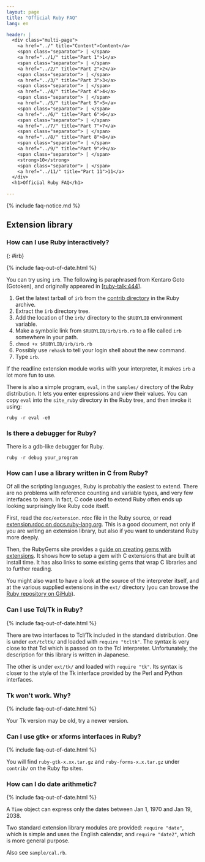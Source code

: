 ```yaml
---
layout: page
title: "Official Ruby FAQ"
lang: en

header: |
  <div class="multi-page">
    <a href="../" title="Content">Content</a>
    <span class="separator"> | </span>
    <a href="../1/" title="Part 1">1</a>
    <span class="separator"> | </span>
    <a href="../2/" title="Part 2">2</a>
    <span class="separator"> | </span>
    <a href="../3/" title="Part 3">3</a>
    <span class="separator"> | </span>
    <a href="../4/" title="Part 4">4</a>
    <span class="separator"> | </span>
    <a href="../5/" title="Part 5">5</a>
    <span class="separator"> | </span>
    <a href="../6/" title="Part 6">6</a>
    <span class="separator"> | </span>
    <a href="../7/" title="Part 7">7</a>
    <span class="separator"> | </span>
    <a href="../8/" title="Part 8">8</a>
    <span class="separator"> | </span>
    <a href="../9/" title="Part 9">9</a>
    <span class="separator"> | </span>
    <strong>10</strong>
    <span class="separator"> | </span>
    <a href="../11/" title="Part 11">11</a>
  </div>
  <h1>Official Ruby FAQ</h1>

---
```


{% include faq-notice.md %}

## Extension library

### How can I use Ruby interactively?
{: #irb}

{% include faq-out-of-date.html %}

You can try using `irb`. The following is paraphrased from Kentaro Goto
(Gotoken), and originally appeared in [\[ruby-talk:444\]][ruby-talk:444].

1. Get the latest tarball of `irb` from the
   [contrib directory](ftp://ftp.netlab.co.jp/pub/lang/ruby/contrib/)
   in the Ruby archive.
2. Extract the `irb` directory tree.
3. Add the location of the `irb/` directory to the `$RUBYLIB`
   environment variable.
4. Make a symbolic link from `$RUBYLIB/irb/irb.rb` to a file called `irb`
   somewhere in your path.
5. `chmod +x $RUBYLIB/irb/irb.rb`
6. Possibly use `rehash` to tell your login shell about the new command.
7. Type `irb`.

If the readline extension module works with your interpreter, it makes `irb`
a lot more fun to use.

There is also a simple program, `eval`, in the `samples/` directory of the
Ruby distribution. It lets you enter expressions and view their values.
You can copy `eval` into the `site_ruby` directory in the Ruby tree, and
then invoke it using:

~~~
ruby -r eval -e0
~~~

[ruby-talk:444]: https://blade.ruby-lang.org/ruby-talk/444

### Is there a debugger for Ruby?

There is a gdb-like debugger for Ruby.

~~~
ruby -r debug your_program
~~~

### How can I use a library written in C from Ruby?

Of all the scripting languages, Ruby is probably the easiest to extend.
There are no problems with reference counting and variable types, and very
few interfaces to learn. In fact, C code used to extend Ruby often ends up
looking surprisingly like Ruby code itself.

First, read the `doc/extension.rdoc` file in the Ruby source,
or read [extension.rdoc on docs.ruby-lang.org][extension-rdoc].
This is a good document, not only if you are writing an extension library,
but also if you want to understand Ruby more deeply.

Then, the RubyGems site provides a
[guide on creating gems with extensions][rubygems-guide].
It shows how to setup a gem with C extensions that are built at install time.
It has also links to some existing gems that wrap C libraries and
to further reading.

You might also want to have a look at the source of the interpreter itself,
and at the various supplied extensions in the `ext/` directory
(you can browse the [Ruby repository on GiHub][ruby-github]).

[extension-rdoc]: https://docs.ruby-lang.org/en/master/extension_rdoc.html
[rubygems-guide]: http://guides.rubygems.org/gems-with-extensions/
[ruby-github]:    https://github.com/ruby/ruby

### Can I use Tcl/Tk in Ruby?

{% include faq-out-of-date.html %}

There are two interfaces to Tcl/Tk included in the standard distribution.
One is under `ext/tcltk/` and loaded with `require "tcltk"`. The syntax is
very close to that Tcl which is passed on to the Tcl interpreter.
Unfortunately, the description for this library is written in Japanese.

The other is under `ext/tk/` and loaded with `require "tk"`. Its syntax
is closer to the style of the Tk interface provided by the Perl and Python
interfaces.

### Tk won't work. Why?

{% include faq-out-of-date.html %}

Your Tk version may be old, try a newer version.

### Can I use gtk+ or xforms interfaces in Ruby?

{% include faq-out-of-date.html %}

You will find `ruby-gtk-x.xx.tar.gz` and `ruby-forms-x.x.tar.gz`
under `contrib/` on the Ruby ftp sites.

### How can I do date arithmetic?

{% include faq-out-of-date.html %}

A `Time` object can express only the dates between Jan 1, 1970 and
Jan 19, 2038.

Two standard extension library modules are provided:
`require "date"`, which is simple and uses the English calendar,
and `require "date2"`, which is more general purpose.

Also see `sample/cal.rb`.
